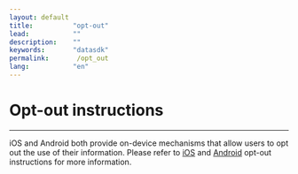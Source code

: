 ```yaml
---
layout: default
title:          "opt-out"
lead:           ""
description:    ""
keywords:       "datasdk"
permalink:       /opt_out
lang:           "en"
---
```


# Opt-out instructions
---
iOS and Android both provide on-device mechanisms that allow users to opt out the use of their information. 
Please refer to [iOS](https://datasdk.vpon.com/opt-out-ios) and [Android](https://datasdk.vpon.com/android-opt-out) opt-out instructions for more information.


